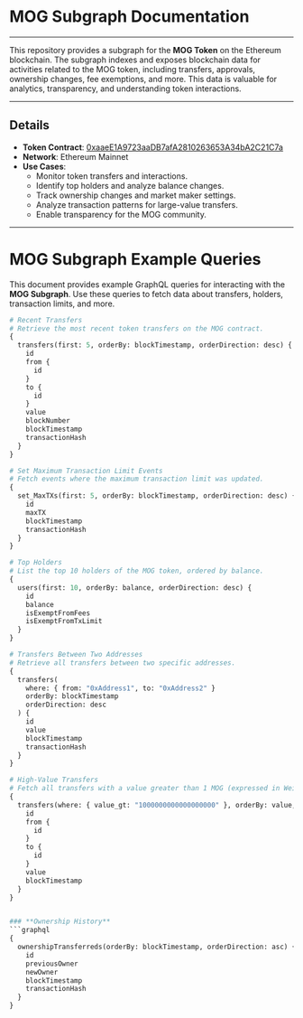 # **MOG Subgraph Documentation**

---

This repository provides a subgraph for the **MOG Token** on the Ethereum blockchain. The subgraph indexes and exposes blockchain data for activities related to the MOG token, including transfers, approvals, ownership changes, fee exemptions, and more. This data is valuable for analytics, transparency, and understanding token interactions.

---

## **Details**

- **Token Contract**: [0xaaeE1A9723aaDB7afA2810263653A34bA2C21C7a](https://etherscan.io/token/0xaaeE1A9723aaDB7afA2810263653A34bA2C21C7a)
- **Network**: Ethereum Mainnet
- **Use Cases**:  
  - Monitor token transfers and interactions.  
  - Identify top holders and analyze balance changes.  
  - Track ownership changes and market maker settings.  
  - Analyze transaction patterns for large-value transfers.  
  - Enable transparency for the MOG community.

---

# **MOG Subgraph Example Queries**

This document provides example GraphQL queries for interacting with the **MOG Subgraph**. Use these queries to fetch data about transfers, holders, transaction limits, and more.

```graphql
# Recent Transfers
# Retrieve the most recent token transfers on the MOG contract.
{
  transfers(first: 5, orderBy: blockTimestamp, orderDirection: desc) {
    id
    from {
      id
    }
    to {
      id
    }
    value
    blockNumber
    blockTimestamp
    transactionHash
  }
}

# Set Maximum Transaction Limit Events
# Fetch events where the maximum transaction limit was updated.
{
  set_MaxTXs(first: 5, orderBy: blockTimestamp, orderDirection: desc) {
    id
    maxTX
    blockTimestamp
    transactionHash
  }
}

# Top Holders
# List the top 10 holders of the MOG token, ordered by balance.
{
  users(first: 10, orderBy: balance, orderDirection: desc) {
    id
    balance
    isExemptFromFees
    isExemptFromTxLimit
  }
}

# Transfers Between Two Addresses
# Retrieve all transfers between two specific addresses.
{
  transfers(
    where: { from: "0xAddress1", to: "0xAddress2" }
    orderBy: blockTimestamp
    orderDirection: desc
  ) {
    id
    value
    blockTimestamp
    transactionHash
  }
}

# High-Value Transfers
# Fetch all transfers with a value greater than 1 MOG (expressed in Wei).
{
  transfers(where: { value_gt: "1000000000000000000" }, orderBy: value, orderDirection: desc) {
    id
    from {
      id
    }
    to {
      id
    }
    value
    blockTimestamp
  }
}


### **Ownership History**
```graphql
{
  ownershipTransferreds(orderBy: blockTimestamp, orderDirection: asc) {
    id
    previousOwner
    newOwner
    blockTimestamp
    transactionHash
  }
}
